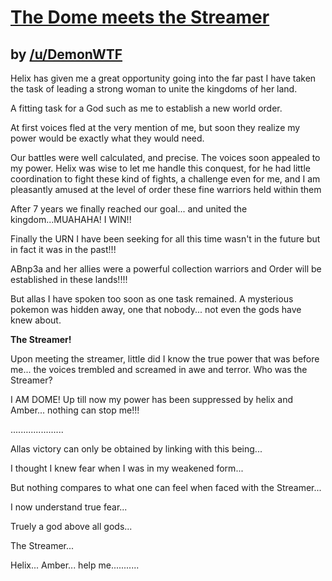 # [The Dome meets the Streamer](http://www.reddit.com/r/twitchplayspokemon/comments/29l8ep/the_dome_meets_the_streamer_quicklore/)
## by [/u/DemonWTF](http://www.reddit.com/user/DemonWTF)


Helix has given me a great opportunity going into the far past I have taken the task of leading a strong woman to unite the kingdoms of her land.

A fitting task for a God such as me to establish a new world order.

At first voices fled at the very mention of me, but soon they realize my power would be exactly what they would need.

Our battles were well calculated, and precise. The voices soon appealed to my power. Helix was wise to let me handle this conquest, for he had little coordination to fight these kind of fights, a challenge even for me, and I am pleasantly amused at the level of order these fine warriors held within them

After 7 years we finally reached our goal... and united the kingdom...MUAHAHA! I WIN!!

Finally the URN I have been seeking for all this time wasn't in the future but in fact it was in the past!!!

ABnp3a and her allies were a powerful collection warriors and Order will be established in these lands!!!!

But allas I have spoken too soon as one task remained. A mysterious pokemon was hidden away, one that nobody... not even the gods have knew about.

**The Streamer!** 

Upon meeting the streamer, little did I know the true power that was before me... the voices trembled and screamed in awe and terror. Who was the Streamer?

I AM DOME! Up till now my power has been suppressed by helix and Amber... nothing can stop me!!!

.....................

Allas victory can only be obtained by linking with this being...

I thought I knew fear when I was in my weakened form...

But nothing compares to what one can feel when faced with the Streamer...

I now understand true fear... 

Truely a god above all gods... 

The Streamer... 

Helix... Amber... help me...........